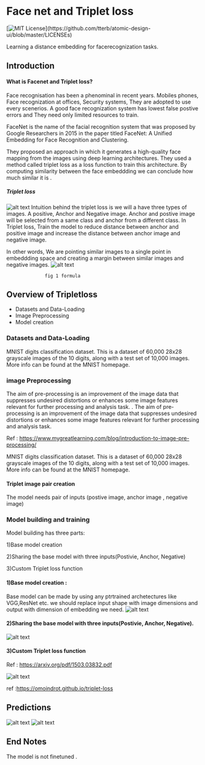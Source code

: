 
# Face net and Triplet loss 

[![MIT License](https://img.shields.io/apm/l/atomic-design-ui.svg?)](https://github.com/tterb/atomic-design-ui/blob/master/LICENSEs)

Learning a distance embedding for facerecognization tasks. 


## Introduction 

#### What is  Facenet and Triplet loss?
Face recognisation has been a phenominal in recent years. Mobiles phones, Face recognization at offices, Security systems, They are adopted to use every scenerios. A good face recognization system has lowest false postive errors and They need only limited resources to train.

FaceNet is the name of the facial recognition system that was proposed by Google Researchers in 2015 in the paper titled FaceNet: A Unified Embedding for Face Recognition and Clustering. 

They proposed an approach in which it generates a high-quality face mapping from the images using deep learning architectures. They used a method called triplet loss as a loss function to train this architecture.
By computing similarity between the face embeddding we can conclude how much similar it is .

##### Triplet loss

![alt text](https://raw.githubusercontent.com/vivekalex61/triplet-loss/main/images/tripler.png)
Intuition behind the triplet loss is we will a have three types of images. A positive, Anchor and Negative image.
Anchor and postive  image will be selected from a same class and anchor from a different class.
In Triplet loss, Train the model to reduce distance between anchor and positive image and increase the distance between anchor image and negative image.

In other words, We are pointing similar images to a single point in embeddding space and creating a margin between similar images and negative images.
![alt text](https://raw.githubusercontent.com/vivekalex61/triplet-loss/main/images/triplet_loss2.png)                      
                  
                  fig 1 formula

## Overview of Tripletloss
- Datasets and Data-Loading
- Image Preprocessing
- Model creation

### Datasets and Data-Loading

MNIST digits classification dataset. This is a dataset of 60,000 28x28 grayscale images of the 10 digits, along with a test set of 10,000 images. More info can be found at the MNIST homepage.
### image Preprocessing

The aim of pre-processing is an improvement of the image data that suppresses undesired distortions or enhances some image features relevant for further processing and analysis task.
. The aim of pre-processing is an improvement of the image data that suppresses undesired distortions or enhances some image features relevant for further processing and analysis task. 
 
Ref : https://www.mygreatlearning.com/blog/introduction-to-image-pre-processing/

MNIST digits classification dataset. This is a dataset of 60,000 28x28 grayscale images of the 10 digits, along with a test set of 10,000 images. More info can be found at the MNIST homepage.
#### Triplet image pair creation
The model needs pair of inputs (postive image, anchor image , negative image)

### Model building and training

Model building has three parts:

1)Base model creation 

2)Sharing the base model with three inputs(Postivie, Anchor, Negative)

3)Custom Triplet loss function 
#### 1)Base model creation :
Base model can be made by using any ptrtrained archetectures like VGG,ResNet etc.
we should replace input shape with image dimensions and output with dimension of embedding we need.
![alt text](https://raw.githubusercontent.com/vivekalex61/triplet-loss/main/images/basemodel_plot.png)

#### 2)Sharing the base model with three inputs(Postivie, Anchor, Negative).
![alt text](https://raw.githubusercontent.com/vivekalex61/triplet-loss/main/images/tripletmodel_plot.png)
#### 3)Custom Triplet loss function 

Ref : https://arxiv.org/pdf/1503.03832.pdf

![alt text](https://raw.githubusercontent.com/vivekalex61/triplet-loss/main/images/tripletloss%20formula.png)


ref :https://omoindrot.github.io/triplet-loss
## Predictions
![alt text](https://raw.githubusercontent.com/vivekalex61/triplet-loss/main/images/epoch.png)
![alt text](https://raw.githubusercontent.com/vivekalex61/triplet-loss/main/images/Screenshot_2022-04-27_13-32-40.png)


## End Notes

The model is not finetuned .
